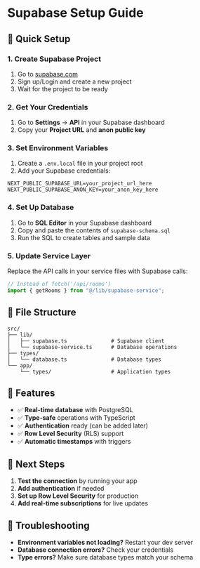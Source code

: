 # Supabase Setup Guide

## 🚀 Quick Setup

### 1. Create Supabase Project

1. Go to [supabase.com](https://supabase.com)
2. Sign up/Login and create a new project
3. Wait for the project to be ready

### 2. Get Your Credentials

1. Go to **Settings** → **API** in your Supabase dashboard
2. Copy your **Project URL** and **anon public key**

### 3. Set Environment Variables

1. Create a `.env.local` file in your project root
2. Add your Supabase credentials:

```env
NEXT_PUBLIC_SUPABASE_URL=your_project_url_here
NEXT_PUBLIC_SUPABASE_ANON_KEY=your_anon_key_here
```

### 4. Set Up Database

1. Go to **SQL Editor** in your Supabase dashboard
2. Copy and paste the contents of `supabase-schema.sql`
3. Run the SQL to create tables and sample data

### 5. Update Service Layer

Replace the API calls in your service files with Supabase calls:

```typescript
// Instead of fetch('/api/rooms')
import { getRooms } from "@/lib/supabase-service";
```

## 📁 File Structure

```
src/
├── lib/
│   ├── supabase.ts              # Supabase client
│   └── supabase-service.ts      # Database operations
├── types/
│   └── database.ts              # Database types
└── app/
    └── types/                   # Application types
```

## 🔧 Features

- ✅ **Real-time database** with PostgreSQL
- ✅ **Type-safe** operations with TypeScript
- ✅ **Authentication** ready (can be added later)
- ✅ **Row Level Security** (RLS) support
- ✅ **Automatic timestamps** with triggers

## 🎯 Next Steps

1. **Test the connection** by running your app
2. **Add authentication** if needed
3. **Set up Row Level Security** for production
4. **Add real-time subscriptions** for live updates

## 🐛 Troubleshooting

- **Environment variables not loading?** Restart your dev server
- **Database connection errors?** Check your credentials
- **Type errors?** Make sure database types match your schema
